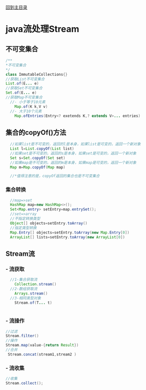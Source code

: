 [回到主目录](/README.md)
# java流处理Stream
## 不可变集合
```java
/**
*不可变集合
*/
class ImmutableCollections{}
//获取List不可变集合
List.of(E... e)
//获取Set不可变集合
Set.of(E... e)
//获取Map不可变集合
  //- 小于等于10元素
    Map.of(K k,V v)
  //- 大于10个元素
    Map.ofEntries(Entry<? exetends K,? extends V>... entries)
```
## 集合的copyOf()方法
```java
  //如果list是不可变的，返回的l是本身，如果list是可变的，返回一个新对象
  List l=List.copyOf(List list)
  //如果set是不可变的，返回的s是本身，如果set是可变的，返回一个新对象
  Set s=Set.copyOf(Set set)
  //如果map是不可变的，返回的m是本身，如果map是可变的，返回一个新对象
  Map m=Map.copyOf(Map map)

  //*值得注意的是，copyOf返回的集合也是不可变集合
```
### 集合转换
```java
  //map=>set
  HashMap map=new HashMap<>();
  Set<Map.entry> setEntry=map.entrySet();
  //set=>array
  //不指定转换类型
  Object[] objects=setEntry.toArray()
  //指定类型转换
  Map.Entry[] objects=setEntry.toArray(new Map.Entry[0])
  ArrayList[] lists=setEntry.toArray(new ArrayList[0])
```
## Stream流
### - 流获取
```java
  //1-集合获取流
    Collection.stream()
  //2-数组获取流
    Arrays.stream()
  //3-相同类型对象
    Stream.of(T... t)
    
```
### - 流操作
```java
//过滤
Stream.filter()
//操作
Stream.map(value-{return Result})
//合并
 Stream.concat(stream1,stream2 )
```
### - 流收集
```java
//收集
Stream.collect();
```
